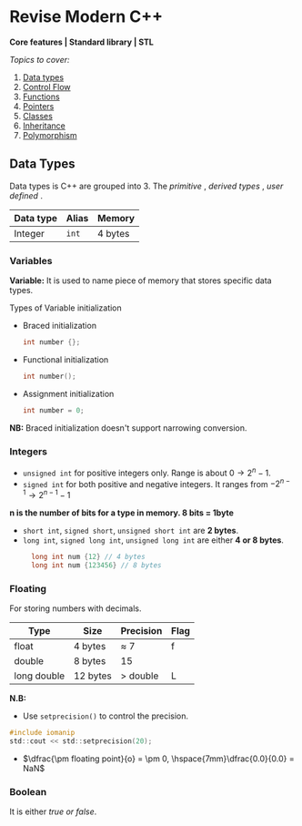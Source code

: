 # Revise Modern C++

**Core features | Standard library | STL**

_Topics to cover:_

1. <a href="#data">Data types</a>
2. <a href="#">Control Flow</a>
3. <a href="#">Functions</a>
4. <a href="#">Pointers</a>
5. <a href="#">Classes</a>
6. <a href="#">Inheritance</a>
7. <a href="#">Polymorphism</a>

## Data Types
<div id="data"></div>

Data types is C++ are grouped into 3. The *primitive* , *derived types* , *user defined* .

| Data type | Alias | Memory |
|-----------|-------|--------|
|Integer    | `int` | 4 bytes|

### Variables

**Variable:** It is used to name piece of memory that stores specific data types.

Types of Variable initialization

* Braced initialization
  ```c
  int number {};
  ```
* Functional initialization
  ```c
  int number();
  ```
* Assignment initialization
  ```c
  int number = 0;
  ```
**NB:** Braced initialization doesn't support narrowing conversion.

### Integers

* `unsigned int` for positive integers only. Range is about $0 \to 2^n -1$.
* `signed int` for both positive and negative integers. It ranges from $-2^{n-1} \to 2^{n-1}-1$

**n is the number of bits for a type in memory. 8 bits = 1byte**

* `short int`, `signed short`, `unsigned short int` are **2 bytes**.
* `long int`, `signed long int`, `unsigned long int` are either **4 or 8 bytes**. 
  ```c
    long int num {12} // 4 bytes
    long int num {123456} // 8 bytes
  ```

### Floating

For storing numbers with decimals.

|Type|Size|Precision|Flag|
|----|----|---------|----|
|float|4 bytes| $\approx$ 7|f|
|double| 8 bytes | 15 |
|long double| 12 bytes | > double|L|

**N.B:** 
* Use `setprecision()` to control the precision.
```c
#include iomanip
std::cout << std::setprecision(20);
```
* $\dfrac{\pm floating point}{o} = \pm 0, \hspace{7mm}\dfrac{0.0}{0.0} = NaN$

### Boolean
It is either *true or false*. 